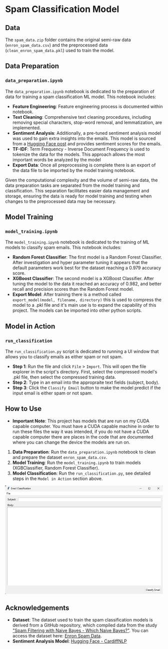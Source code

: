 # Spam Classification Model

## Data

The `spam_data.zip` folder contains the original semi-raw data (`enron_spam_data.csv`) and the preprocessed data (`clean_enron_spam_data.pkl`) used to train the model. 

## Data Preparation

### `data_preparation.ipynb`

The `data_preparation.ipynb` notebook is dedicated to the preparation of data for training a spam classification ML model. This notebook includes:

- **Feature Engineering**: Feature engineering process is documented within notebook.
- **Text Cleaning**: Comprehensive text cleaning procedures, including removing special characters, stop-word removal, and lemmatization, are implemented.
- **Sentiment Analysis**: Additionally, a pre-tuned sentiment analysis model was used to gain extra insights into the emails. This model is sourced from a [Hugging Face post](https://huggingface.co/cardiffnlp/twitter-roberta-base-sentiment-latest) and provides sentiment scores for the emails.
- **TF-IDF**: Term Frequency - Inverse Document Frequency is used to tokenize the data for the models. This approach allows the most important words be analyzed by the model
- **Export Data**: Once all preprocessing is complete there is an export of the data file to be imported by the model training notebook.

Given the computational complexity and the volume of semi-raw data, the data preparation tasks are separated from the model training and classification. This separation facilitates easier data management and storage, ensuring the data is ready for model training and testing when changes to the preprocessed data may be necessary.

## Model Training

### `model_training.ipynb`

The `model_training.ipynb` notebook is dedicated to the training of ML models to classify spam emails. This notebook includes:

- **Random Forest Classifier**: The first model is a Random Forest Classifier. After investigation and hyper parameter tuning it appears that the default parameters work best for the dataset reaching a 0.979 accuracy score.
- **XGBoost Classifier**: The second model is a XGBoost Classifier. After tuning the model to the data it reached an accuracy of 0.982, and better recall and precision scores than the Random Forest model.
- **Export Model**: After training there is a method called `export_model(model, filename, directory)` this is used to compress the model to a .pkl file and it's main use is to expand the capability of this project. The models can be imported into other python scripts.

## Model in Action

### `run_classification`

The `run_classification.py` script is dedicated to running a UI window that allows you to classify emails as either spam or not spam.

- **Step 1**: Run the file and click `File` > `Import`. This will open the file explorer in the script's directory. First, select the compressed model's .pkl file, then select the compressed training data.
- **Step 2**: Type in an email into the appropraite text fields (subject, body).
- **Step 3**: Click the `Classify Email` button to make the model predict if the input email is either spam or not spam.

## How to Use

- **Important Note**: This project has models that are run on my CUDA capable computer. You must have a CUDA capable machine in order to run these files the way it was intended, if you do not have a CUDA capable computer there are places in the code that are documented where you can change the device the models are run on. 

1. **Data Preparation**: Run the `data_preparation.ipynb` notebook to clean and prepare the dataset `enron_spam_data.csv`.
2. **Model Training**: Run the `model_training.ipynb` to train models (XGBClassifier, Random Forest Classifier).
3. **Model Classification**: Run the `run_classification.py`, see detailed steps in the `Model in Action` section above.

![My Image](https://github.com/b-walls/UEBA-Spam-Email-Classification/blob/main/run_classification_UI.png)

## Acknowledgements

- **Dataset**: The dataset used to train the spam classification models is derived from a GitHub repository, which compiled data from the study ["Spam Filtering with Naive Bayes - Which Naive Bayes?"](https://nes.aueb.gr/ipl/nlp/pubs/ceas2006_paper.pdf). You can access the dataset here: [Enron Spam Data](https://github.com/MWiechmann/enron_spam_data).
- **Sentiment Analysis Model**: [Hugging Face - CardiffNLP](https://huggingface.co/cardiffnlp/twitter-roberta-base-sentiment-latest)
